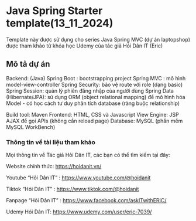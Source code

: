 # Java Spring Starter template(13_11_2024)
Template này được sử dụng cho series Java Spring MVC (dự án laptopshop) được tham khảo từ khóa học Udemy của tác giả Hỏi Dân IT (Eric)

## Mô tả dự án
Backend: (Java)
Spring Boot : bootstrapping project
Spring MVC : mô  hình model-view-controller
Spring Security: bảo vệ route với role (dạng basic)
Spring Session: quản lý phiên đăng nhập của người dùng
Spring Data  (Hibernate/JPA): sử dụng ORM (object relational mapping) để mô hình hóa Model
	- có học cách tư duy phân tích database (ràng buộc relationship)

Build tool:  Maven
Frontend: HTML, CSS và Javascript
View Engine: JSP
AJAX để gọi APIs (không cần reload page)
Database: MySQL (phần mềm MySQL WorkBench)

### Thông tin về tài liệu tham khảo
Mọi thông tin về Tác giả Hỏi Dân IT, các bạn có thể tìm kiếm tại đây:

Website chính thức: https://hoidanit.vn/

Youtube “Hỏi Dân IT” : https://www.youtube.com/@hoidanit

Tiktok “Hỏi Dân IT” :  https://www.tiktok.com/@hoidanit

Fanpage “Hỏi Dân IT” : https://www.facebook.com/askITwithERIC/

Udemy Hỏi Dân IT: https://www.udemy.com/user/eric-7039/

